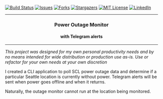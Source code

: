 [![Build Status][build-shield]][build-url]
[![Issues][issues-shield]][issues-url]
[![Forks][forks-shield]][forks-url]
[![Stargazers][stars-shield]][stars-url]
[![MIT License][license-shield]][license-url]
[![LinkedIn][linkedin-shield]][linkedin-url]

<div align="center">
  <hr>
  <h3>Power Outage Monitor</h3>
  <h4>with Telegram alerts</h4>
  <hr>
</div>

_This project was designed for my own personal productivity needs and by no means intended for wide distribution or production use as-is. Use or refactor for your own needs at your own discretion_

I created a CLI application to poll SCL power outage data and determine if a particular Seattle location is currently without power. Telegram alerts will be sent when power goes offline and when it returns.

Naturally, the outage monitor cannot run at the location being monitored.

[build-shield]: https://img.shields.io/github/actions/workflow/status/kageedwards/outage-monitor/rust.yml?style=for-the-badge
[build-url]: https://github.com/kageedwards/outage-monitor/actions
[forks-shield]: https://img.shields.io/github/forks/kageedwards/outage-monitor.svg?style=for-the-badge
[forks-url]: https://github.com/kageedwards/outage-monitor/network/members
[stars-shield]: https://img.shields.io/github/stars/kageedwards/outage-monitor.svg?style=for-the-badge
[stars-url]: https://github.com/kageedwards/outage-monitor/stargazers
[issues-shield]: https://img.shields.io/github/issues/kageedwards/outage-monitor.svg?style=for-the-badge
[issues-url]: https://github.com/kageedwards/outage-monitor/issues
[license-shield]: https://img.shields.io/github/license/kageedwards/outage-monitor.svg?style=for-the-badge
[license-url]: https://github.com/kageedwards/outage-monitor/blob/master/LICENSE
[linkedin-shield]: https://img.shields.io/badge/-LinkedIn-black.svg?style=for-the-badge&logo=linkedin&colorB=09f
[linkedin-url]: https://linkedin.com/in/kageedwards
